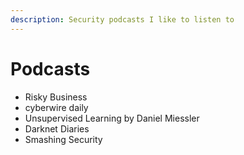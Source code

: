 ```yaml
---
description: Security podcasts I like to listen to
---
```


# Podcasts

* Risky Business
* cyberwire daily
* Unsupervised Learning by Daniel Miessler
* Darknet Diaries
* Smashing Security

